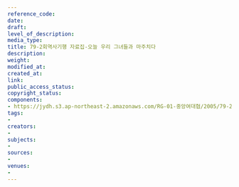 ```yaml
---
reference_code: 
date: 
draft: 
level_of_description: 
media_type: 
title: 79-2회역사기행 자료집-오늘 우리 그녀들과 마주치다
description: 
weight: 
modified_at: 
created_at: 
link: 
public_access_status: 
copyright_status: 
components:
- https://jydh.s3.ap-northeast-2.amazonaws.com/RG-01-중앙여대협/2005/79-2회역사기행+자료집-오늘+우리+그녀들과+마주치다.pdf
tags:
- 
creators:
- 
subjects:
- 
sources:
- 
venues:
- 
---
```

